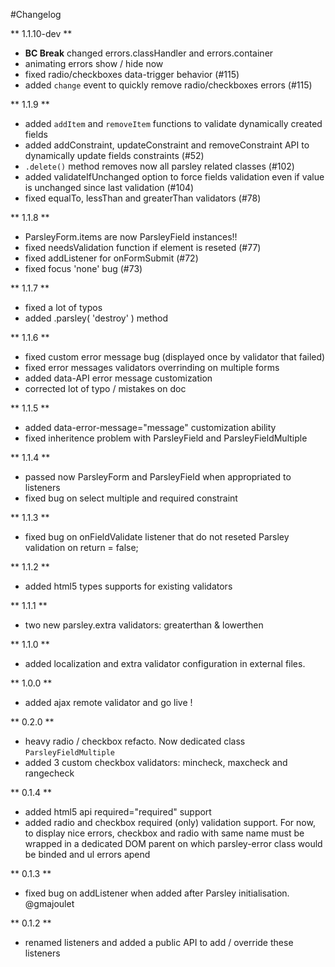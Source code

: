 #Changelog

** 1.1.10-dev **

  - **BC Break** changed errors.classHandler and errors.container
  - animating errors show / hide now
  - fixed radio/checkboxes data-trigger behavior (#115)
  - added `change` event to quickly remove radio/checkboxes errors (#115)

** 1.1.9 **

  - added `addItem` and `removeItem` functions to validate dynamically created fields
  - added addConstraint, updateConstraint and removeConstraint API to dynamically
    update fields constraints (#52)
  - `.delete()` method removes now all parsley related classes (#102)
  - added validateIfUnchanged option to force fields validation even if value is
    unchanged since last validation (#104)
  - fixed equalTo, lessThan and greaterThan validators (#78)

** 1.1.8 **

  - ParsleyForm.items are now ParsleyField instances!!
  - fixed needsValidation function if element is reseted (#77)
  - fixed addListener for onFormSubmit (#72)
  - fixed focus 'none' bug (#73)

** 1.1.7 **

  - fixed a lot of typos
  - added .parsley( 'destroy' ) method

** 1.1.6 **

  - fixed custom error message bug (displayed once by validator that failed)
  - fixed error messages validators overrinding on multiple forms
  - added data-API error message customization
  - corrected lot of typo / mistakes on doc

** 1.1.5 **

  - added data-error-message="message" customization ability
  - fixed inheritence problem with ParsleyField and ParsleyFieldMultiple

** 1.1.4 **

  - passed now ParsleyForm and ParsleyField when appropriated to listeners
  - fixed bug on select multiple and required constraint

** 1.1.3 **

  - fixed bug on onFieldValidate listener that do not reseted Parsley validation
    on return = false;

** 1.1.2 **

  - added html5 types supports for existing validators

** 1.1.1 **

  - two new parsley.extra validators: greaterthan & lowerthen

** 1.1.0 **

  - added localization and extra validator configuration in external files.

** 1.0.0 **

  - added ajax remote validator and go live !

** 0.2.0 **

  - heavy radio / checkbox refacto. Now dedicated class `ParsleyFieldMultiple`
  - added 3 custom checkbox validators: mincheck, maxcheck and rangecheck

** 0.1.4 **

  - added html5 api required="required" support
  - added radio and checkbox required (only) validation support. For now, to display
    nice errors, checkbox and radio with same name must be wrapped in a dedicated
    DOM parent on which parsley-error class would be binded and ul errors apend

** 0.1.3 **

  - fixed bug on addListener when added after Parsley initialisation. @gmajoulet

** 0.1.2 **

  - renamed listeners and added a public API to add / override these listeners